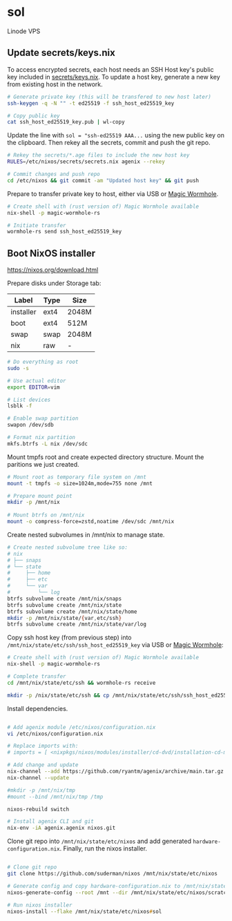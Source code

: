 # sol

Linode VPS

## Update secrets/keys.nix

To access encrypted secrets, each host needs an SSH Host key's public key
included in [secrets/keys.nix](https://github.com/suderman/nixos/blob/main/secrets/keys.nix). 
To update a host key, generate a new key from existing host in the network.

```zsh
# Generate private key (this will be transfered to new host later)
ssh-keygen -q -N "" -t ed25519 -f ssh_host_ed25519_key

# Copy public key
cat ssh_host_ed25519_key.pub | wl-copy 
```

Update the line with `sol = "ssh-ed25519 AAA...` using the new public key on the clipboard. 
Then rekey all the secrets, commit and push the git repo.

```zsh
# Rekey the secrets/*.age files to include the new host key
RULES=/etc/nixos/secrets/secrets.nix agenix --rekey

# Commit changes and push repo
cd /etc/nixos && git commit -am "Updated host key" && git push
```

Prepare to transfer private key to host, either via USB or [Magic Wormhole](https://search.nixos.org/packages?channel=22.11&show=magic-wormhole-rs&from=0&size=50&sort=relevance&type=packages&query=magic+wormhole).

```zsh
# Create shell with (rust version of) Magic Wormhole available
nix-shell -p magic-wormhole-rs

# Initiate transfer
wormhole-rs send ssh_host_ed25519_key
```

## Boot NixOS installer

<https://nixos.org/download.html>

Prepare disks under Storage tab:

| Label     | Type    | Size  |
| --------- | ------- | ----- |
| installer | ext4    | 2048M |
| boot      | ext4    | 512M  |
| swap      | swap    | 2048M |
| nix       | raw     | -     |

```zsh
# Do everything as root
sudo -s

# Use actual editor
export EDITOR=vim

# List devices
lsblk -f

# Enable swap partition
swapon /dev/sdb

# Format nix partition
mkfs.btrfs -L nix /dev/sdc
```

Mount tmpfs root and create expected directory structure. Mount the paritions we just created.

```zsh
# Mount root as temporary file system on /mnt
mount -t tmpfs -o size=1024m,mode=755 none /mnt

# Prepare mount point
mkdir -p /mnt/nix
 
# Mount btrfs on /mnt/nix
mount -o compress-force=zstd,noatime /dev/sdc /mnt/nix
```

Create nested subvolumes in /mnt/nix to manage state.

```zsh
# Create nested subvolume tree like so:
# nix
# ├── snaps
# └── state
#     ├── home
#     ├── etc
#     └── var
#         └── log
btrfs subvolume create /mnt/nix/snaps
btrfs subvolume create /mnt/nix/state
btrfs subvolume create /mnt/nix/state/home
mkdir -p /mnt/nix/state/{var,etc/ssh}
btrfs subvolume create /mnt/nix/state/var/log
```
Copy ssh host key (from previous step) into `/mnt/nix/state/etc/ssh/ssh_host_ed25519_key` via USB or [Magic Wormhole](https://search.nixos.org/packages?channel=22.11&show=magic-wormhole-rs&from=0&size=50&sort=relevance&type=packages&query=magic+wormhole):

```zsh
# Create shell with (rust version of) Magic Wormhole available
nix-shell -p magic-wormhole-rs

# Complete transfer
cd /mnt/nix/state/etc/ssh && wormhole-rs receive

mkdir -p /nix/state/etc/ssh && cp /mnt/nix/state/etc/ssh/ssh_host_ed25519_key /nix/state/etc/ssh
```

Install dependencies.

```zsh

# Add agenix module /etc/nixos/configuration.nix
vi /etc/nixos/configuration.nix

# Replace imports with:
# imports = [ <nixpkgs/nixos/modules/installer/cd-dvd/installation-cd-minimal.nix> <agenix/modules/age.nix> ];

# Add change and update
nix-channel --add https://github.com/ryantm/agenix/archive/main.tar.gz agenix
nix-channel --update

#mkdir -p /mnt/nix/tmp
#mount --bind /mnt/nix/tmp /tmp

nixos-rebuild switch

# Install agenix CLI and git
nix-env -iA agenix.agenix nixos.git
```

Clone git repo into `/mnt/nix/state/etc/nixos` and add generated `hardware-configuration.nix`. Finally, run the nixos installer.

```zsh

# Clone git repo
git clone https://github.com/suderman/nixos /mnt/nix/state/etc/nixos 

# Generate config and copy hardware-configuration.nix to /mnt/nix/state/etc/nixos/nixos/hosts/sol/hardware-configuration.nix
nixos-generate-config --root /mnt --dir /mnt/nix/state/etc/nixos/scratch

# Run nixos installer
nixos-install --flake /mnt/nix/state/etc/nixos#sol
```
